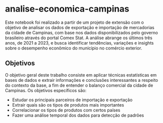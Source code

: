 # analise-economica-campinas

Este notebook foi realizado a partir de um projeto de extensão com o objetivo de analisar os dados de exportação e importação de mercadorias da cidade de Campinas, com base nos dados disponibilizados pelo governo brasileiro através do portal Comex Stat. A análise abrange os últimos três anos, de 2021 a 2023, e busca identificar tendências, variações e insights sobre o desempenho econômico do município no comércio exterior.

## Objetivos

O objetivo geral deste trabalho consiste em aplicar técnicas estatísticas em bases de dados e extrair informações e conclusões interessantes a respeito do contexto da base, a fim de entender o balanço comercial da cidade de Campinas.
Os objetivos específicos são:
* Estudar os principais parceiros de importação e exportação
* Extrair quais são os tipos de produtos mais importantes
* Correlacionar os tipos de produtos com certos países
* Fazer uma análise temporal dos dados para detecção de padrões
